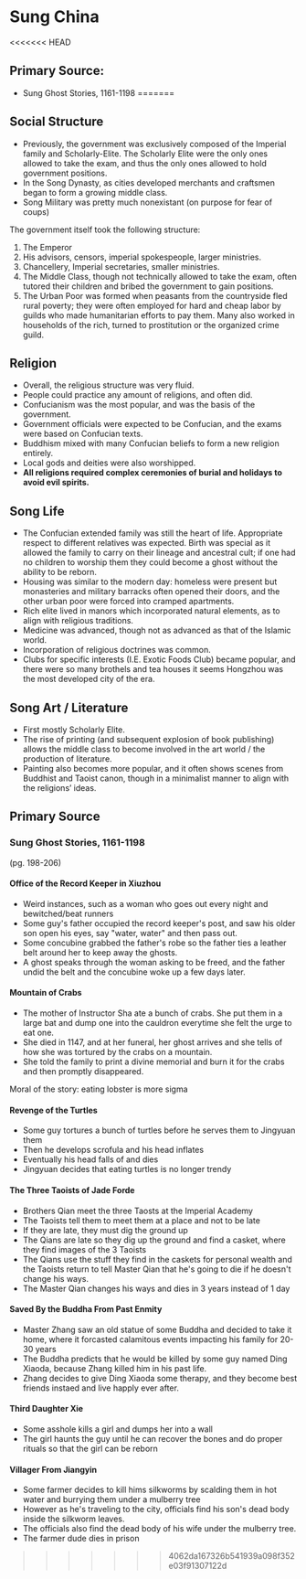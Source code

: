 # Sung China

<<<<<<< HEAD
## Primary Source: 

- Sung Ghost Stories, 1161-1198
=======
## Social Structure
- Previously, the government was exclusively composed of the Imperial family and Scholarly-Elite. The Scholarly Elite were the only ones allowed to take the exam, and thus the only ones allowed to hold government positions.
- In the Song Dynasty, as cities developed merchants and craftsmen began to form a growing middle class. 
- Song Military was pretty much nonexistant (on purpose for fear of coups)

The government itself took the following structure:
1. The Emperor
2. His advisors, censors, imperial spokespeople, larger ministries.
3. Chancellery, Imperial secretaries, smaller ministries.
4. The Middle Class, though not technically allowed to take the exam, often tutored their children and bribed the government to gain positions. 
5. The Urban Poor was formed when peasants from the countryside fled rural poverty; they were often employed for hard and cheap labor by guilds who made humanitarian efforts to pay them. Many also worked in households of the rich, turned to prostitution or the organized crime guild.

## Religion
- Overall, the religious structure was very fluid. 
- People could practice any amount of religions, and often did.
- Confucianism was the most popular, and was the basis of the government.
- Government officials were expected to be Confucian, and the exams were based on Confucian texts.
- Buddhism mixed with many Confucian beliefs to form a new religion entirely.
- Local gods and deities were also worshipped.
- **All religions required complex ceremonies of burial and holidays to avoid evil spirits.**

## Song Life
- The Confucian extended family was still the heart of life. Appropriate respect to different relatives was expected. Birth was special as it allowed the family to carry on their lineage and ancestral cult; if one had no children to worship them they could become a ghost without the ability to be reborn.
- Housing was similar to the modern day: homeless were present but monasteries and military barracks often opened their doors, and the other urban poor were forced into cramped apartments. 
- Rich elite lived in manors which incorporated natural elements, as to align with religious traditions.
- Medicine was advanced, though not as advanced as that of the Islamic world. 
- Incorporation of religious doctrines was common.
- Clubs for specific interests (I.E. Exotic Foods Club) became popular, and there were so many brothels and tea houses it seems Hongzhou was the most developed city of the era.


## Song Art / Literature
- First mostly Scholarly Elite.
- The rise of printing (and subsequent explosion of book publishing) allows the middle class to become involved in the art world / the production of literature.
- Painting also becomes more popular, and it often shows scenes from Buddhist and Taoist canon, though in a minimalist manner to align with the religions’ ideas.



## Primary Source

### Sung Ghost Stories, 1161-1198
(pg. 198-206)

#### Office of the Record Keeper in Xiuzhou

- Weird instances, such as a woman who goes out every night and bewitched/beat runners
- Some guy's father occupied the record keeper's post, and saw his older son open his eyes, say "water, water" and then pass out.
- Some concubine grabbed the father's robe so the father ties a leather belt around her to keep away the ghosts.
- A ghost speaks through the woman asking to be freed, and the father undid the belt and the concubine woke up a few days later.

#### Mountain of Crabs

- The mother of Instructor Sha ate a bunch of crabs. She put them in a large bat and dump one into the cauldron everytime she felt the urge to eat one. 
 - She died in 1147, and at her funeral, her ghost arrives and she tells of how she was tortured by the crabs on a mountain.
 - She told the family to print a divine memorial and burn it for the crabs and then promptly disappeared.
 
 Moral of the story: eating lobster is more sigma 
 
#### Revenge of the Turtles

- Some guy tortures a bunch of turtles before he serves them to Jingyuan them
- Then he develops scrofula and his head inflates
- Eventually his head falls of and dies
- Jingyuan decides that eating turtles is no longer trendy 

#### The Three Taoists of Jade Forde

- Brothers Qian meet the three Taosts at the Imperial Academy
- The Taoists tell them to meet them at a place and not to be late
- If they are late, they must dig the ground up
- The Qians are late so they dig up the ground and find a casket, where they find images of the 3 Taoists
- The Qians use the stuff they find in the caskets for personal wealth and the Taoists return to tell Master Qian that he's going to die if he doesn't change his ways.
- The Master Qian changes his ways and dies in 3 years instead of 1 day

#### Saved By the Buddha From Past Enmity
- Master Zhang saw an old statue of some Buddha and decided to take it home, where it forcasted calamitous events impacting his family for 20-30 years
- The Buddha predicts that he would be killed by some guy named Ding Xiaoda, because Zhang killed him in his past life.
- Zhang decides to give Ding Xiaoda some therapy, and they become best friends instaed and live happly ever after.

#### Third Daughter Xie
- Some asshole kills a girl and dumps her into a wall
- The girl haunts the guy until he can recover the bones and do proper rituals so that the girl can be reborn

#### Villager From Jiangyin

- Some farmer decides to kill hims silkworms by scalding them in hot water and burrying them under a mulberry tree
- However as he's traveling to the city, officials find his son's dead body inside the silkworm leaves.
- The officials also find the dead body of his wife under the mulberry tree.
- The farmer dude dies in prison
>>>>>>> 4062da167326b541939a098f352e03f91307122d
